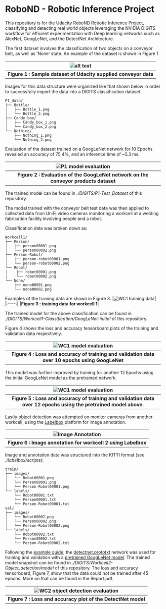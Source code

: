 # RoboND - Robotic Inference Project

This repository is for the Udacity RoboND Robotic Inference Project, classifying and detecting real world objects leveraging the NVIDIA DIGITS workflow for efficient experimentation with Deep learning networks such as AlexNet, GoogLeNet, and the DetectNet Architecture.

The first dataset involves the classification of two objects on a conveyor belt, as well as 'None' state. An example of the dataset is shown in Figure 1.

|![alt text][sample_data]|
|:----:|
|**Figure 1 : Sample dataset of Udacity supplied conveyor data**|

Images for this data structure were organized like that shown below in order to successfully import the data into a DIGITS classification dataset.

```
P1_data/
├── Bottle/
│   ├── Bottle_1.png
│   └── Bottle_2.png
├── Candy_box/
│   ├── Candy_box_1.png
│   └── Candy_box_2.png
└── Nothing/
    ├── Nothing_1.png
    └── Nothing_2.png
```

Evaluation of the dataset trained on a GoogLeNet network for 10 Epochs revealed an accuracy of 75.4%, and an inference time of ~5.3 ms.

|![P1 model evaluation][sample_evaluate]|
|:----:|
|**Figure 2 : Evaluation of the GoogLeNet network on the conveyor products dataset**|

The trained model can be found in *./DIGITS/P1-Test_Dataset* of this repository.

The model trained with the conveyor belt test data was then applied to collected data from UniFi video cameras monitoring a workcell at a welding fabrication facility involving people and a robot.

Classification data was broken down as:

```
Workcell1/
├── Person/
│   ├── person00001.png
│   └── person00002.png
├── Person-Robot/
│   ├── person-robot00001.png
│   └── person-robot00002.png
└── Robot/
|    ├── robot00001.png
|    └── robot00002.png
└── None/
    ├── none00001.png
    └── none00002.png
```

Examples of the training data are shown in Figure 3.
|![WC1 training data][WC1-data]|
|:----:|
|**Figure 3 : training data for workcell 1**|

The trained model for the above classification can be found in *./DIGITS/Workcell1-Classification/GoogLeNet-initial* of this repository.  

Figure 4 shows the loss and accuracy tensorboard plots of the training and validation data respectively.

|![WC1 model evaluation][WC1-loss-accuracy]|
|:----:|
|**Figure 4 : Loss and accuracy of training and validation data over 10 epochs using GoogLeNet**|

This model was further improved by training for another 12 Epochs using the initial GoogLeNet model as the pretrained network.

|![WC1 model evaluation][WC1-loss-accuray2]|
|:----:|
|**Figure 5 : Loss and accuracy of training and validation data over 12 epochs using the pretrained model above.**|

Lastly object detection was attempted on monitor cameras from another workcell, using the [Labelbox](https://labelbox.com/) platform for image annotation.

|![Image Annotation][WC2-image-annotation]|
|:----:|
|**Figure 6 : Image annotation for workcell 2 using Labelbox**|

Image and annotation data was structured into the KITTI format (see *./labelbox/scripts*):

```
train/
├── images/
│   └── Robot00001.png
│   └── Person00001.png
│   └── Person-Robot00001.png
└── labels/
    └── Robot00001.txt
    └── Person00001.txt
    └── Person-Robot00001.txt
val/
├── images/
│   └── Robot00002.png
│   └── Person00002.png
│   └── Person-Robot00002.png
└── labels/
    └── Robot00002.txt
    └── Person00002.txt
    └── Person-Robot00002.txt
```

Following the [example guide](https://devblogs.nvidia.com/deep-learning-object-detection-digits/), the  [detectnet.prototxt](https://github.com/dusty-nv/jetson-inference/blob/master/data/networks/detectnet.prototxt) network was used for training and validation with a [pretrained GoogLeNet model](https://github.com/BVLC/caffe/tree/rc3/models/bvlc_googlenet). The trained model snapshot can be found in *./DIGITS/Workcell2-Object_detection/model* of this repository. The loss and accuracy tensorboard, Figure 7, show that the data could not be trained after 45 epochs. More on that can be found in the Report.pdf.

|![WC2 object detection evaluation][WC2-loss-accuracy]|
|:----:|
|**Figure 7 : Loss and accuracy plot of the DetectNet model**|




[//]: (IMAGES)
[sample_data]: ./img/P1-Dataset/dataset_sample.jpg
[sample_evaluate]: ./img/P1-Dataset/P1-Model_GooGLeNet_evaluate.jpg
[WC1-data]: ./img/Workcell1-Classification/dataset/WC1-labels.png
[WC1-loss-accuracy]: ./img/Workcell1-Classification/initial/WC1-1-Loss-Accuracy.png
[WC1-loss-accuray2]: ./img/Workcell1-Classification/Run2/WC1-2-Loss_accuracy.png
[WC2-image-annotation]: ./img/Labelbox/labelbox-robot-person.png
[WC2-loss-accuracy]: ./img/Workcell2-Object-Detection/model/Workcell2-detectNet-Accuracy_loss.png
